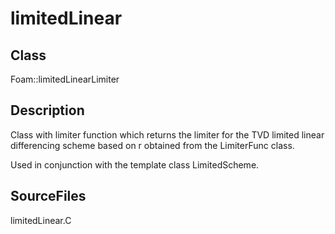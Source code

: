 # limitedLinear 
## Class
Foam::limitedLinearLimiter

## Description
Class with limiter function which returns the limiter for the
TVD limited linear differencing scheme based on r obtained from the
LimiterFunc class.

Used in conjunction with the template class LimitedScheme.

## SourceFiles
limitedLinear.C

